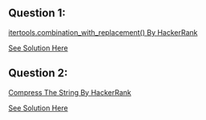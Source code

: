 Question 1:
------------
[itertools.combination_with_replacement() By HackerRank](https://www.hackerrank.com/challenges/itertools-combinations-with-replacement/problem?h_r=next-challenge&h_v=zen&h_r=next-challenge&h_v=zen&h_r=next-challenge&h_v=zen)

[See Solution Here](https://github.com/Avi-1996/100DaysCodeChallenge/blob/master/100DayCode/Day46/Ques1.py)

Question 2:
------------
[Compress The String By HackerRank](https://www.hackerrank.com/challenges/compress-the-string/problem?h_r=next-challenge&h_v=zen&h_r=next-challenge&h_v=zen&h_r=next-challenge&h_v=zen&h_r=next-challenge&h_v=zen)

[See Solution Here](https://github.com/Avi-1996/100DaysCodeChallenge/blob/master/100DayCode/Day46/Ques2.py)
